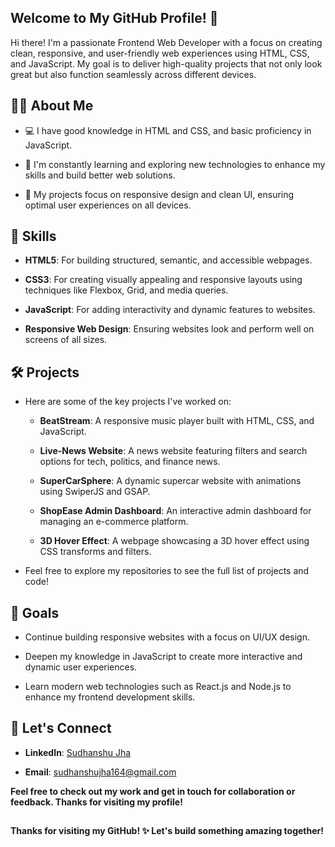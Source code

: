 ## Welcome to My GitHub Profile! 👋

Hi there! I'm a passionate Frontend Web Developer with a focus on creating clean, responsive, and user-friendly web experiences using HTML, CSS, and JavaScript. My goal is to deliver high-quality projects that not only look great but also function seamlessly across different devices.

## 👨‍💻 About Me

- 💻 I have good knowledge in HTML and CSS, and basic proficiency in JavaScript.

- 🌱 I'm constantly learning and exploring new technologies to enhance my skills and build better web solutions.

- 🎨 My projects focus on responsive design and clean UI, ensuring optimal user experiences on all devices.

## 🔧 Skills

- **HTML5**: For building structured, semantic, and accessible webpages.

- **CSS3**: For creating visually appealing and responsive layouts using techniques like Flexbox, Grid, and media queries.

- **JavaScript**: For adding interactivity and dynamic features to websites.

- **Responsive Web Design**: Ensuring websites look and perform well on screens of all sizes.

## 🛠 Projects

- Here are some of the key projects I've worked on:
  
    - **BeatStream**: A responsive music player built with HTML, CSS, and JavaScript.

    - **Live-News Website**: A news website featuring filters and search options for tech, politics, and finance news.

    - **SuperCarSphere**: A dynamic supercar website with animations using SwiperJS and GSAP.

    - **ShopEase Admin Dashboard**: An interactive admin dashboard for managing an e-commerce platform.

    - **3D Hover Effect**: A webpage showcasing a 3D hover effect using CSS transforms and filters.

- Feel free to explore my repositories to see the full list of projects and code!

## 🚀 Goals

- Continue building responsive websites with a focus on UI/UX design.

- Deepen my knowledge in JavaScript to create more interactive and dynamic user experiences.

- Learn modern web technologies such as React.js and Node.js to enhance my frontend development skills.

## 🤝 Let's Connect

- **LinkedIn**: [Sudhanshu Jha](https://tinyurl.com/3x2a9d8d)

- **Email**: sudhanshujha164@gmail.com

**Feel free to check out my work and get in touch for collaboration or feedback. Thanks for visiting my profile!**

## 

**Thanks for visiting my GitHub! ✨ Let's build something amazing together!**
